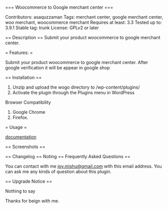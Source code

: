 === Woocommerce to Google merchant center ===

Contributors: asaquzzaman
Tags: merchant center, google merchant center, woo merchant, woocommerce merchant
Requires at least: 3.3
Tested up to: 3.9.1
Stable tag: trunk
License: GPLv2 or later

== Description ==
Submit your product woocommerce to google merchant center.

= Features:  =

Submit your product woocommerce to google merchant center.
After google verification it will be appear in google shop


== Installation ==

1. Unzip and upload the wogo directory to /wp-content/plugins/
2. Activate the plugin through the Plugins menu in WordPress

Browser Compatibility

1. Google Chrome
2. Firefox.

= Usage =

[documentation](http://mishubd.com)

== Screenshots ==



== Changelog ==
Noting
== Frequently Asked Questions ==

You can contact with me joy.mishu@gmail.com with this email address. You can ask me any kinds of question about this plugin.

== Upgrade Notice ==

Nothing to say

Thanks for beign with me.



